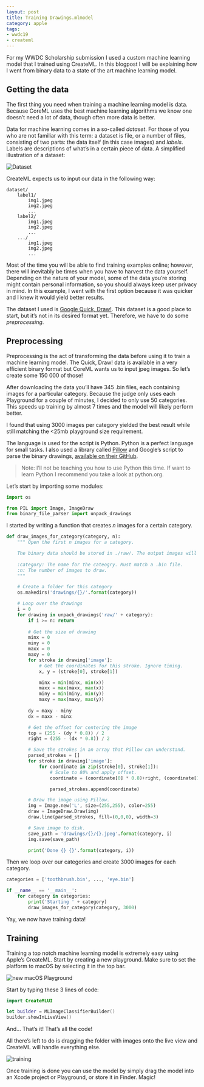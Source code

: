 ```yaml
---
layout: post
title: Training Drawings.mlmodel
category: apple
tags:
- wwdc19
- createml
---
```


For my WWDC Scholarship submission I used a custom machine learning model that I trained using CreateML. In this blogpost I will be explaining how I went from binary data to a state of the art machine learning model.

## Getting the data
The first thing you need when training a machine learning model is data. Because CoreML uses the best machine learning algorithms we know one doesn’t need a lot of data, though often more data is better.

Data for machine learning comes in a so-called *dataset*. For those of you who are not familiar with this term: a dataset is file, or a number of files, consisting of two parts: the data itself (in this case images) and *labels*. Labels are descriptions of what’s in a certain piece of data. A simplified illustration of a dataset:

![Dataset](/assets/images/dataset.jpg)

CreateML expects us to input our data in the following way:
```
dataset/
    label1/
        img1.jpeg
        img2.jpeg
        ...
    label2/
        img1.jpeg
        img2.jpeg
        ...
    .../
        img1.jpeg
        img2.jpeg
        ...
```

Most of the time you will be able to find training examples online; however, there will inevitably be times when you have to harvest the data yourself. Depending on the nature of your model, some of the data you’re storing might contain personal information, so you should always keep user privacy in mind. In this example, I went with the first option because it was quicker and I knew it would yield better results.

The dataset I used is [Google Quick, Draw!](https://quickdraw.withgoogle.com/data). This dataset is a good place to start, but it’s not in its desired format yet. Therefore, we have to do some *preprocessing*.

## Preprocessing
Preprocessing is the act of transforming the data before using it to train a machine learning model. The Quick, Draw! data is available in a very efficient binary format but CoreML wants us to input jpeg images. So let’s create some 150 000 of those!

After downloading the data you’ll have 345 .bin files, each containing images for a particular category. Because the judge only uses each Playground for a couple of minutes, I decided to only use 50 categories. This speeds up training by almost 7 times and the model will likely perform better.

I found that using 3000 images per category yielded the best result while still matching the <25mb playground size requirement.

The language is used for the script is Python. Python is a perfect language for small tasks. I also used a library called [Pillow](https://pypi.org/project/Pillow/) and Google’s script to parse the binary drawings, [available on their GitHub](https://github.com/googlecreativelab/quickdraw-dataset/blob/master/examples/binary_file_parser.py).

> Note: I’ll not be teaching you how to use Python this time. If want to learn Python I recommend you take a look at python.org.

Let’s start by importing some modules:
```python
import os

from PIL import Image, ImageDraw
from binary_file_parser import unpack_drawings
```

I started by writing a function that creates *n* images for a certain category.
```python
def draw_images_for_category(category, n):
    """ Open the first n images for a category.

    The binary data should be stored in ./raw/. The output images will be stored in a seperate folder in ./images/.
    
    :category: The name for the cateogry. Must match a .bin file.
    :n: The number of images to draw.   
    """

    # Create a folder for this category
    os.makedirs('drawings/{}/'.format(category))

    # Loop over the drawings
    i = 0
    for drawing in unpack_drawings('raw/' + category):
        if i >= n: return
        
        # Get the size of drawing
        minx = 0 
        miny = 0
        maxx = 0
        maxy = 0
        for stroke in drawing['image']:
            # Get the coordinates for this stroke. Ignore timing.
            x, y = (stroke[0], stroke[1])

            minx = min(minx, min(x))
            maxx = max(maxx, max(x))
            miny = min(miny, min(y))
            maxy = max(maxy, max(y))
    
        dy = maxy - miny
        dx = maxx - minx

        # Get the offset for centering the image
        top = (255 - (dy * 0.8)) / 2
        right = (255 - (dx * 0.8)) / 2

        # Save the strokes in an array that Pillow can understand.
        parsed_strokes = []
        for stroke in drawing['image']:
            for coordinate in zip(stroke[0], stroke[1]):
                # Scale to 80% and apply offset.
                coordinate = (coordinate[0] * 0.8)+right, (coordinate[1] * 0.8)+top

                parsed_strokes.append(coordinate)

        # Draw the image using Pillow.
        img = Image.new('L', size=(255,255), color=255)
        draw = ImageDraw.Draw(img)
        draw.line(parsed_strokes, fill=(0,0,0), width=3)

        # Save image to disk.
        save_path = 'drawings/{}/{}.jpeg'.format(category, i)
        img.save(save_path)

        print('Done {} {}'.format(category, i))
```

Then we loop over our categories and create 3000 images for each category.
```python
categories = ['toothbrush.bin', ..., 'eye.bin']

if __name__ == '__main__':
    for category in categories:
        print('Starting ' + category)
        draw_images_for_category(category, 3000)
```

Yay, we now have training data!

## Training
Training a top notch machine learning model is extremely easy using Apple’s CreateML.  Start by creating a new playground. Make sure to set the platform to macOS by selecting it in the top bar.

![new macOS Playground](/assets/images/macos_playground.png)

Start by typing these 3 lines of code:
```swift
import CreateMLUI

let builder = MLImageClassifierBuilder()
builder.showInLiveView()
```

And… That’s it! That’s all the code!

All there’s left to do is dragging the folder with images onto the live view and CreateML will handle everything else.

![training](/assets/images/training.gif)

Once training is done you can use the model by simply drag the model into an Xcode project or Playground, or store it in Finder. Magic!
